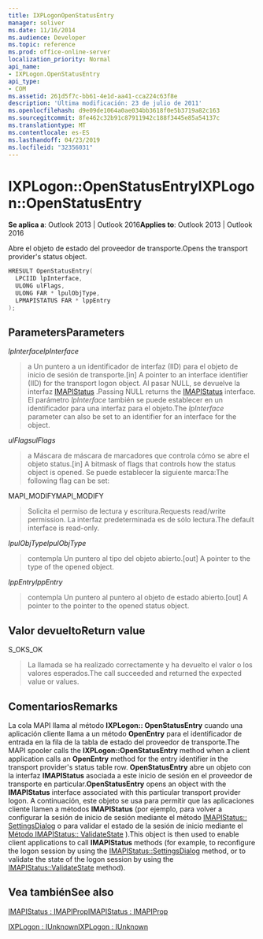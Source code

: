 ```yaml
---
title: IXPLogonOpenStatusEntry
manager: soliver
ms.date: 11/16/2014
ms.audience: Developer
ms.topic: reference
ms.prod: office-online-server
localization_priority: Normal
api_name:
- IXPLogon.OpenStatusEntry
api_type:
- COM
ms.assetid: 261d5f7c-bb61-4e1d-aa41-cca224c63f8e
description: 'Última modificación: 23 de julio de 2011'
ms.openlocfilehash: d9e09de1064a0ae034bb3618f0e5b3719a82c163
ms.sourcegitcommit: 8fe462c32b91c87911942c188f3445e85a54137c
ms.translationtype: MT
ms.contentlocale: es-ES
ms.lasthandoff: 04/23/2019
ms.locfileid: "32356031"
---
```

# <a name="ixplogonopenstatusentry"></a><span data-ttu-id="83e29-103">IXPLogon::OpenStatusEntry</span><span class="sxs-lookup"><span data-stu-id="83e29-103">IXPLogon::OpenStatusEntry</span></span>

  
  
<span data-ttu-id="83e29-104">**Se aplica a**: Outlook 2013 | Outlook 2016</span><span class="sxs-lookup"><span data-stu-id="83e29-104">**Applies to**: Outlook 2013 | Outlook 2016</span></span> 
  
<span data-ttu-id="83e29-105">Abre el objeto de estado del proveedor de transporte.</span><span class="sxs-lookup"><span data-stu-id="83e29-105">Opens the transport provider's status object.</span></span>
  
```cpp
HRESULT OpenStatusEntry(
  LPCIID lpInterface,
  ULONG ulFlags,
  ULONG FAR * lpulObjType,
  LPMAPISTATUS FAR * lppEntry
);
```

## <a name="parameters"></a><span data-ttu-id="83e29-106">Parameters</span><span class="sxs-lookup"><span data-stu-id="83e29-106">Parameters</span></span>

 <span data-ttu-id="83e29-107">_lpInterface_</span><span class="sxs-lookup"><span data-stu-id="83e29-107">_lpInterface_</span></span>
  
> <span data-ttu-id="83e29-108">a Un puntero a un identificador de interfaz (IID) para el objeto de inicio de sesión de transporte.</span><span class="sxs-lookup"><span data-stu-id="83e29-108">[in] A pointer to an interface identifier (IID) for the transport logon object.</span></span> <span data-ttu-id="83e29-109">Al pasar NULL, se devuelve la interfaz [IMAPIStatus](imapistatusimapiprop.md) .</span><span class="sxs-lookup"><span data-stu-id="83e29-109">Passing NULL returns the [IMAPIStatus](imapistatusimapiprop.md) interface.</span></span> <span data-ttu-id="83e29-110">El parámetro _lpInterface_ también se puede establecer en un identificador para una interfaz para el objeto.</span><span class="sxs-lookup"><span data-stu-id="83e29-110">The  _lpInterface_ parameter can also be set to an identifier for an interface for the object.</span></span> 
    
 <span data-ttu-id="83e29-111">_ulFlags_</span><span class="sxs-lookup"><span data-stu-id="83e29-111">_ulFlags_</span></span>
  
> <span data-ttu-id="83e29-112">a Máscara de máscara de marcadores que controla cómo se abre el objeto status.</span><span class="sxs-lookup"><span data-stu-id="83e29-112">[in] A bitmask of flags that controls how the status object is opened.</span></span> <span data-ttu-id="83e29-113">Se puede establecer la siguiente marca:</span><span class="sxs-lookup"><span data-stu-id="83e29-113">The following flag can be set:</span></span>
    
<span data-ttu-id="83e29-114">MAPI_MODIFY</span><span class="sxs-lookup"><span data-stu-id="83e29-114">MAPI_MODIFY</span></span> 
  
> <span data-ttu-id="83e29-115">Solicita el permiso de lectura y escritura.</span><span class="sxs-lookup"><span data-stu-id="83e29-115">Requests read/write permission.</span></span> <span data-ttu-id="83e29-116">La interfaz predeterminada es de sólo lectura.</span><span class="sxs-lookup"><span data-stu-id="83e29-116">The default interface is read-only.</span></span> 
    
 <span data-ttu-id="83e29-117">_lpulObjType_</span><span class="sxs-lookup"><span data-stu-id="83e29-117">_lpulObjType_</span></span>
  
> <span data-ttu-id="83e29-118">contempla Un puntero al tipo del objeto abierto.</span><span class="sxs-lookup"><span data-stu-id="83e29-118">[out] A pointer to the type of the opened object.</span></span>
    
 <span data-ttu-id="83e29-119">_lppEntry_</span><span class="sxs-lookup"><span data-stu-id="83e29-119">_lppEntry_</span></span>
  
> <span data-ttu-id="83e29-120">contempla Un puntero al puntero al objeto de estado abierto.</span><span class="sxs-lookup"><span data-stu-id="83e29-120">[out] A pointer to the pointer to the opened status object.</span></span>
    
## <a name="return-value"></a><span data-ttu-id="83e29-121">Valor devuelto</span><span class="sxs-lookup"><span data-stu-id="83e29-121">Return value</span></span>

<span data-ttu-id="83e29-122">S_OK</span><span class="sxs-lookup"><span data-stu-id="83e29-122">S_OK</span></span> 
  
> <span data-ttu-id="83e29-123">La llamada se ha realizado correctamente y ha devuelto el valor o los valores esperados.</span><span class="sxs-lookup"><span data-stu-id="83e29-123">The call succeeded and returned the expected value or values.</span></span>
    
## <a name="remarks"></a><span data-ttu-id="83e29-124">Comentarios</span><span class="sxs-lookup"><span data-stu-id="83e29-124">Remarks</span></span>

<span data-ttu-id="83e29-125">La cola MAPI llama al método **IXPLogon:: OpenStatusEntry** cuando una aplicación cliente llama a un método **OpenEntry** para el identificador de entrada en la fila de la tabla de estado del proveedor de transporte.</span><span class="sxs-lookup"><span data-stu-id="83e29-125">The MAPI spooler calls the **IXPLogon::OpenStatusEntry** method when a client application calls an **OpenEntry** method for the entry identifier in the transport provider's status table row.</span></span> <span data-ttu-id="83e29-126">**OpenStatusEntry** abre un objeto con la interfaz **IMAPIStatus** asociada a este inicio de sesión en el proveedor de transporte en particular.</span><span class="sxs-lookup"><span data-stu-id="83e29-126">**OpenStatusEntry** opens an object with the **IMAPIStatus** interface associated with this particular transport provider logon.</span></span> <span data-ttu-id="83e29-127">A continuación, este objeto se usa para permitir que las aplicaciones cliente llamen a métodos **IMAPIStatus** (por ejemplo, para volver a configurar la sesión de inicio de sesión mediante el método [IMAPIStatus:: SettingsDialog](imapistatus-settingsdialog.md) o para validar el estado de la sesión de inicio mediante el [ Método IMAPIStatus:: ValidateState](imapistatus-validatestate.md) ).</span><span class="sxs-lookup"><span data-stu-id="83e29-127">This object is then used to enable client applications to call **IMAPIStatus** methods (for example, to reconfigure the logon session by using the [IMAPIStatus::SettingsDialog](imapistatus-settingsdialog.md) method, or to validate the state of the logon session by using the [IMAPIStatus::ValidateState](imapistatus-validatestate.md) method).</span></span> 
  
## <a name="see-also"></a><span data-ttu-id="83e29-128">Vea también</span><span class="sxs-lookup"><span data-stu-id="83e29-128">See also</span></span>



[<span data-ttu-id="83e29-129">IMAPIStatus : IMAPIProp</span><span class="sxs-lookup"><span data-stu-id="83e29-129">IMAPIStatus : IMAPIProp</span></span>](imapistatusimapiprop.md)
  
[<span data-ttu-id="83e29-130">IXPLogon : IUnknown</span><span class="sxs-lookup"><span data-stu-id="83e29-130">IXPLogon : IUnknown</span></span>](ixplogoniunknown.md)

